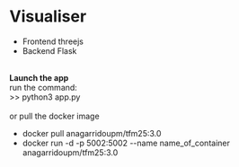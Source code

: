 # Visualiser
- Frontend threejs
- Backend Flask<br>
<br>
<b>Launch the app </b><br>
run the command: <br>
>> python3 app.py <br>
<br>
or pull the docker image <br>

* docker pull anagarridoupm/tfm25:3.0
* docker run -d -p 5002:5002 --name name_of_container anagarridoupm/tfm25:3.0
